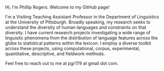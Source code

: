 Hi, I'm Phillip Rogers. Welcome to my GitHub page!

I'm a Visiting Teaching Assistant Professor in the Department of Linguistics at the University of Pittsburgh. Broadly speaking, my research seeks to understand the diversity of human languages and constraints on that diversity. I have current research projects investigating a wide range of linguistic phenomena from the distribution of language features across the globe to statistical patterns within the lexicon. I employ a diverse toolkit across these projects, using computational, corpus, experimental, quantitative, descriptive, and fieldwork methods.

Feel free to reach out to me at pgr179 at gmail dot com.

<!---
pgr179/pgr179 is a ✨ special ✨ repository because its `README.md` (this file) appears on your GitHub profile.
You can click the Preview link to take a look at your changes.
--->

